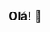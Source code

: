 ## Olá! 👋

<!--
**LeticiaxBezerra/LeticiaxBezerra** is a ✨ _special_ ✨ repository because its `README.md` (this file) appears on your GitHub profile.

Meu nome é Leticia Bezerra:

- Estou estudando no Alura
- Estou me desenvolvendo na linguagem JavaSCript
- Utilizo esse espaço para minha organização e compartilhamento dos meus projetos desenvolvidos. 🤔

Você pode entrar em contato comigo! 📫 
- bezerraxavierleticia@gmail.com
